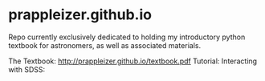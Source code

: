 # prappleizer.github.io

Repo currently exclusively dedicated to holding my introductory python textbook for astronomers, as well as associated materials. 

The Textbook: http://prappleizer.github.io/textbook.pdf
Tutorial: Interacting with SDSS: 
